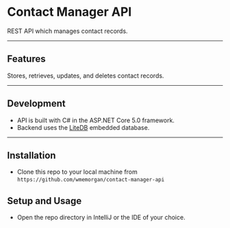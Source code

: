 # Contact Manager API
REST API which manages contact records.


---
## Features
Stores, retrieves, updates, and deletes contact records.


---
## Development
- API is built with C# in the ASP.NET Core 5.0 framework.
- Backend uses the [LiteDB](http://www.litedb.org/) embedded database.


---
## Installation
- Clone this repo to your local machine from `https://github.com/wmemorgan/contact-manager-api`

## Setup and Usage
- Open the repo directory in IntelliJ or the IDE of your choice.
